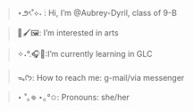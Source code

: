 >⋆౨ৎ˚⟡˖ ࣪: Hi, I’m @Aubrey-Dyril, class of 9-B

>🎨🖌️🖼️: I’m interested in arts

>✧˖°.🎧📖:I’m currently learning in GLC

> ᯓᡣ𐭩: How to reach me: g-mail/via messenger 

>⋆ ˚｡𖦹 ⋆｡°✩: Pronouns: she/her

